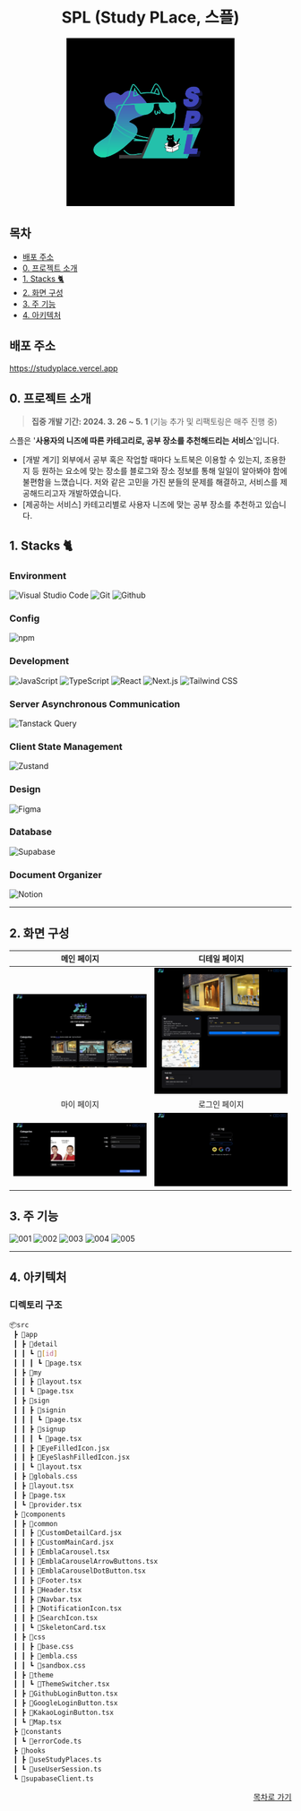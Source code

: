 <div align="center">
<h1>SPL (Study PLace, 스플)</h1>
<img width="300" alt="image" src="https://github.com/dahyeo-n/SPL/blob/main/public/images/default-profile.jpg">
</div>

## 목차
- [배포 주소](#배포-주소)
- [0. 프로젝트 소개](#0-프로젝트-소개)
- [1. Stacks 🐈](#1-stacks-)
- [2. 화면 구성](#2-화면-구성)
- [3. 주 기능](#3-주-기능)
- [4. 아키텍처](#4-아키텍처)


## 배포 주소

https://studyplace.vercel.app

## 0. 프로젝트 소개

> **집중 개발 기간: 2024. 3. 26 ~ 5. 1**
> (기능 추가 및 리팩토링은 매주 진행 중)

스플은 '**사용자의 니즈에 따른 카테고리로, 공부 장소를 추천해드리는 서비스**'입니다.

- [개발 계기] 외부에서 공부 혹은 작업할 때마다 노트북은 이용할 수 있는지, 조용한지 등 원하는 요소에 맞는 장소를 블로그와 장소 정보를 통해 일일이 알아봐야 함에 불편함을 느꼈습니다. 저와 같은 고민을 가진 분들의 문제를 해결하고, 서비스를 제공해드리고자 개발하였습니다.
- [제공하는 서비스] 카테고리별로 사용자 니즈에 맞는 공부 장소를 추천하고 있습니다.

## 1. Stacks 🐈

### Environment

![Visual Studio Code](https://img.shields.io/badge/Visual%20Studio%20Code-007ACC?style=for-the-badge&logo=Visual%20Studio%20Code&logoColor=white)
![Git](https://img.shields.io/badge/Git-F05032?style=for-the-badge&logo=Git&logoColor=white)
![Github](https://img.shields.io/badge/GitHub-181717?style=for-the-badge&logo=GitHub&logoColor=white)

### Config

![npm](https://img.shields.io/badge/npm-CB3837?style=for-the-badge&logo=npm&logoColor=white)

### Development

![JavaScript](https://img.shields.io/badge/JavaScript-F7DF1E?style=for-the-badge&logo=Javascript&logoColor=white)
![TypeScript](https://img.shields.io/badge/TypeScript-007ACC?style=for-the-badge&logo=typescript&logoColor=white)
![React](https://img.shields.io/badge/React-20232A?style=for-the-badge&logo=react&logoColor=61DAFB)
![Next.js](https://img.shields.io/badge/Next.js-000000?style=for-the-badge&logo=Next.js&logoColor=white)
![Tailwind CSS](https://img.shields.io/badge/Tailwind_CSS-38B2AC?style=for-the-badge&logo=tailwind-css&logoColor=white)

### Server Asynchronous Communication
![Tanstack Query](https://img.shields.io/badge/TanstackQuery-FF4000?style=for-the-badge&logo=tanstackquery&logoColor=white)

### Client State Management
![Zustand](https://img.shields.io/badge/Zustand-FACC2E?style=for-the-badge&logo=zustand&logoColor=white)

### Design

![Figma](https://img.shields.io/badge/Figma-F24E1E?style=for-the-badge&logo=figma&logoColor=white)

### Database

![Supabase](https://img.shields.io/badge/Supabase-181818?style=for-the-badge&logo=supabase&logoColor=white)

### Document Organizer

![Notion](https://img.shields.io/badge/Notion-000000?style=for-the-badge&logo=Notion&logoColor=white)

---

## 2. 화면 구성

|        메인 페이지        |       디테일 페이지       |
| :-----------------------: | :-----------------------: |
| <img width="500" src="https://github.com/dahyeo-n/SPL/blob/main/public/images/main-page.png"/> | <img width="500" src="https://github.com/dahyeo-n/SPL/blob/main/public/images/detail-page.png"/> |
|        마이 페이지        |       로그인 페이지       |
| <img width="500" src="https://github.com/dahyeo-n/SPL/blob/main/public/images/my-page.png"/> | <img width="500" src="https://github.com/dahyeo-n/SPL/blob/main/public/images/login-page.png"/> |


## 3. 주 기능
![001](https://github.com/user-attachments/assets/c7a5820c-4b8f-4745-afcb-6c0d493bd911)
![002](https://github.com/user-attachments/assets/7c031ab0-fe77-43ed-9e4e-c330751d4834)
![003](https://github.com/user-attachments/assets/2055a792-b193-413c-8244-f8b547dc24e9)
![004](https://github.com/user-attachments/assets/3b099473-82ea-47df-ba84-4427c290d752)
![005](https://github.com/user-attachments/assets/eca0507f-6af3-4373-b878-23c7817d8849)

---

## 4. 아키텍처

### 디렉토리 구조

```bash
📦src
 ┣ 📂app
 ┃ ┣ 📂detail
 ┃ ┃ ┗ 📂[id]
 ┃ ┃ ┃ ┗ 📜page.tsx
 ┃ ┣ 📂my
 ┃ ┃ ┣ 📜layout.tsx
 ┃ ┃ ┗ 📜page.tsx
 ┃ ┣ 📂sign
 ┃ ┃ ┣ 📂signin
 ┃ ┃ ┃ ┗ 📜page.tsx
 ┃ ┃ ┣ 📂signup
 ┃ ┃ ┃ ┗ 📜page.tsx
 ┃ ┃ ┣ 📜EyeFilledIcon.jsx
 ┃ ┃ ┣ 📜EyeSlashFilledIcon.jsx
 ┃ ┃ ┗ 📜layout.tsx
 ┃ ┣ 📜globals.css
 ┃ ┣ 📜layout.tsx
 ┃ ┣ 📜page.tsx
 ┃ ┗ 📜provider.tsx
 ┣ 📂components
 ┃ ┣ 📂common
 ┃ ┃ ┣ 📜CustomDetailCard.jsx
 ┃ ┃ ┣ 📜CustomMainCard.jsx
 ┃ ┃ ┣ 📜EmblaCarousel.tsx
 ┃ ┃ ┣ 📜EmblaCarouselArrowButtons.tsx
 ┃ ┃ ┣ 📜EmblaCarouselDotButton.tsx
 ┃ ┃ ┣ 📜Footer.tsx
 ┃ ┃ ┣ 📜Header.tsx
 ┃ ┃ ┣ 📜Navbar.tsx
 ┃ ┃ ┣ 📜NotificationIcon.tsx
 ┃ ┃ ┣ 📜SearchIcon.tsx
 ┃ ┃ ┗ 📜SkeletonCard.tsx
 ┃ ┣ 📂css
 ┃ ┃ ┣ 📜base.css
 ┃ ┃ ┣ 📜embla.css
 ┃ ┃ ┗ 📜sandbox.css
 ┃ ┣ 📂theme
 ┃ ┃ ┗ 📜ThemeSwitcher.tsx
 ┃ ┣ 📜GithubLoginButton.tsx
 ┃ ┣ 📜GoogleLoginButton.tsx
 ┃ ┣ 📜KakaoLoginButton.tsx
 ┃ ┗ 📜Map.tsx
 ┣ 📂constants
 ┃ ┗ 📜errorCode.ts
 ┣ 📂hooks
 ┃ ┣ 📜useStudyPlaces.ts
 ┃ ┗ 📜useUserSession.ts
 ┗ 📜supabaseClient.ts
```

<div align="right">
  
[목차로 가기](#목차)

</div>

